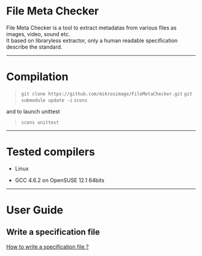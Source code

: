 File Meta Checker
=================
  
File Meta Checker is a tool to extract metadatas from various files as images, video, sound etc.  
It based on libraryless extractor, only a human readable specification describe the standard.  

___
Compilation
===========

> `git clone https://github.com/mikrosimage/FileMetaChecker.git`
> `git submodule update -i`
> `scons`

and to launch unittest
> `scons unittest`


___
Tested compilers
================

- Linux
 + GCC 4.6.2 on OpenSUSE 12.1 64bits

___
User Guide
================

Write a specification file
--------------------------

[How to write a specification file ?](fileSpecification/README.md)
